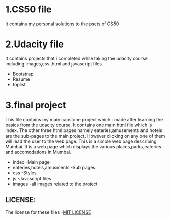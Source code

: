 # 1.CS50 file

It contains my personal solutions to the psets of CS50





# 2.Udacity file


It contains projects that i completed while taking the udacity course including images,css ,html and javascript files.
* Bootstrap
* Resume
* toplist





# 3.final project

This file contains my main capstone project which i made after learning the basics from the udacity course.
It contains one main html file which is index.
The other three html pages namely eateries,amusements and hotels are the sub-pages to the main project.
   However clicking on any one of them will lead the user to the web page.
This is a simple web page describing Mumbai.
It is a web page which displays the various places,parks,eateries and accomodations in Mumbai.
* index                       -Main page
* eateries,hotels,amusments   -Sub pages
* css                         -Styles
* js                          -Javascript files                
* images                      -all images related to the project  

## LICENSE:
The license for these files -[MIT LICENSE](https://choosealicense.com/licenses/mit/)